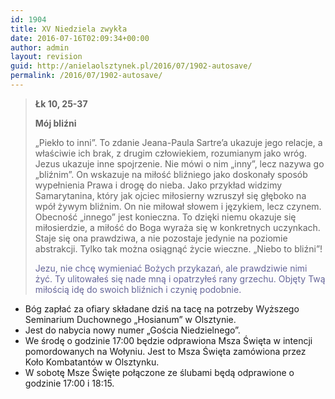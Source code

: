 ```yaml
---
id: 1904
title: XV Niedziela zwykła
date: 2016-07-16T02:09:34+00:00
author: admin
layout: revision
guid: http://anielaolsztynek.pl/2016/07/1902-autosave/
permalink: /2016/07/1902-autosave/
---
```

> **Łk 10, 25-37**
> 
> **Mój bliźni**
> 
> &#8222;Piekło to inni&#8221;. To zdanie Jeana-Paula Sartre&#8217;a ukazuje jego relacje, a właściwie ich brak, z drugim człowiekiem, rozumianym jako wróg. Jezus ukazuje inne spojrzenie. Nie mówi o nim &#8222;inny&#8221;, lecz nazywa go &#8222;bliźnim&#8221;. On wskazuje na miłość bliźniego jako doskonały sposób wypełnienia Prawa i drogę do nieba. Jako przykład widzimy Samarytanina, który jak ojciec miłosierny wzruszył się głęboko na wpół żywym bliźnim. On nie miłował słowem i językiem, lecz czynem. Obecność &#8222;innego&#8221; jest konieczna. To dzięki niemu okazuje się miłosierdzie, a miłość do Boga wyraża się w konkretnych uczynkach. Staje się ona prawdziwa, a nie pozostaje jedynie na poziomie abstrakcji. Tylko tak można osiągnąć życie wieczne. &#8222;Niebo to bliźni&#8221;!
> 
> <span style="color: #666699;">Jezu, nie chcę wymieniać Bożych przykazań, ale prawdziwie nimi żyć. Ty ulitowałeś się nade mną i opatrzyłeś rany grzechu. Objęty Twą miłością idę do swoich bliźnich i czynię podobnie.</span>

  * Bóg zapłać za ofiary składane dziś na tacę na potrzeby Wyższego Seminarium Duchownego &#8222;Hosianum&#8221; w Olsztynie.
  * Jest do nabycia nowy numer &#8222;Gościa Niedzielnego&#8221;.
  * We środę o godzinie 17:00 będzie odprawiona Msza Święta w intencji pomordowanych na Wołyniu. Jest to Msza Święta zamówiona przez Koło Kombatantów w Olsztynku.
  * W sobotę Msze Święte połączone ze ślubami będą odprawione o godzinie 17:00 i 18:15.
